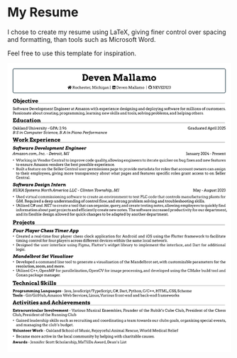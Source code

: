# My Resume

I chose to create my resume using LaTeX, giving finer control over spacing and formatting, than tools such as Microsoft Word.

Feel free to use this template for inspiration. 

![Resume Preview](Resume.png)
